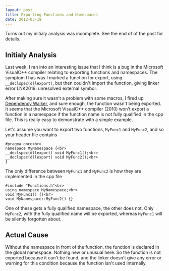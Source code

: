 ```yaml
---
layout: post
title: Exporting Functions and Namespaces
date: 2012-03-19
---
```


Turns out my initialy analysis was incomplete. See the end of of the post for details.

## Initialy Analysis

Last week, I ran into an interesting issue that I think is a bug in the Microsoft VisualC++ compiler relating to exporting functions and namespaces. The symptom I has was I marked a function for export, using `__declspec(dllexport)`, but then couldn't import the function, giving linker error LNK2019: unresolved external symbol.

After making sure it wasn't a problem with some macros, I fired up [Dependency Walker](http://www.dependencywalker.com/), and sure enough, the function wasn't being exported. It seems that the Microsoft VisualC++ compiler (2010) won't export a function in a namespace if the function name is not fully qualified in the cpp file. This is really easy to demonstrate with a simple example.

Let's assume you want to export two functions, `MyFunc1` and `MyFunc2`, and so your header file contains

```
#pragma once<br>
namespace MyNamespace {<br>
__declspec(dllexport) void MyFunc1();<br>
__declspec(dllexport) void MyFunc2();<br>
}
```

The only difference between `MyFunc1` and `MyFunc2` is how they are implemented in the cpp file

```
#include "Functions.h"<br>
using namespace MyNamespace;<br>
void MyFunc1() {}<br>
void MyNamespace::MyFunc2() {}
```

One of these gets a fully qualified namespace, the other does not. Only `MyFunc2`, with the fully qualified name will be exported, whereas `MyFunc1` will be silently forgotten about.

## Actual Cause

Without the namespace in front of the function, the function is declared in the global namespace. Nothing new or unusual here. So the function is not exported because it can't be found, and the linker doesn't give any error or warning for this condition because the function isn't used internally.